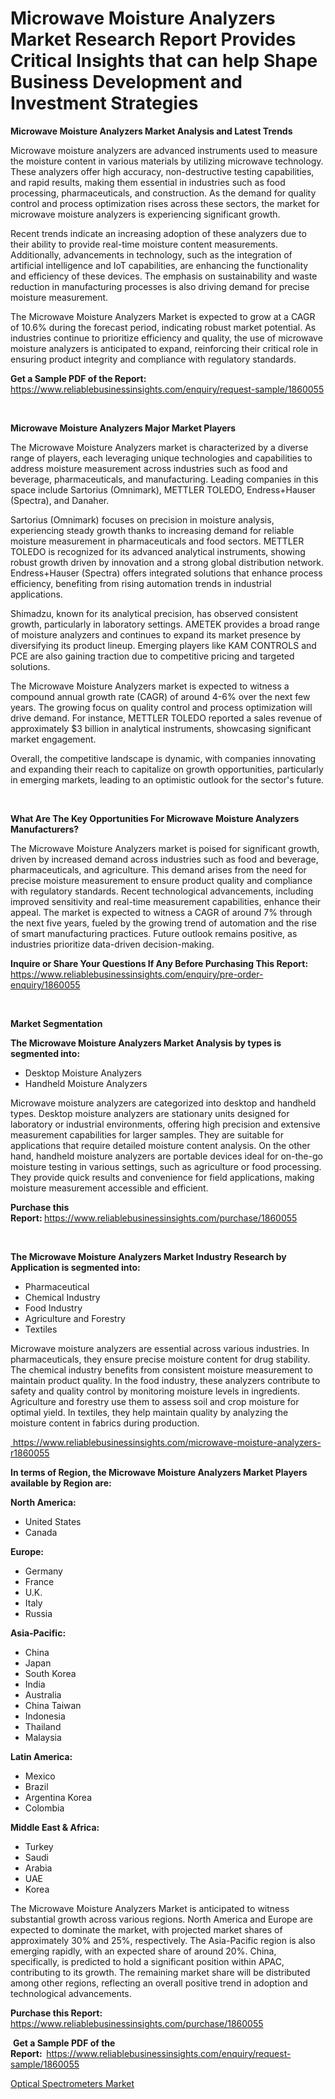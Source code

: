 <p><h1>Microwave Moisture Analyzers Market Research Report Provides Critical Insights that can help Shape Business Development and Investment Strategies</h1></p><p><strong>Microwave Moisture Analyzers Market Analysis and Latest Trends</strong></p>
<p><p>Microwave moisture analyzers are advanced instruments used to measure the moisture content in various materials by utilizing microwave technology. These analyzers offer high accuracy, non-destructive testing capabilities, and rapid results, making them essential in industries such as food processing, pharmaceuticals, and construction. As the demand for quality control and process optimization rises across these sectors, the market for microwave moisture analyzers is experiencing significant growth.</p><p>Recent trends indicate an increasing adoption of these analyzers due to their ability to provide real-time moisture content measurements. Additionally, advancements in technology, such as the integration of artificial intelligence and IoT capabilities, are enhancing the functionality and efficiency of these devices. The emphasis on sustainability and waste reduction in manufacturing processes is also driving demand for precise moisture measurement.</p><p>The Microwave Moisture Analyzers Market is expected to grow at a CAGR of 10.6% during the forecast period, indicating robust market potential. As industries continue to prioritize efficiency and quality, the use of microwave moisture analyzers is anticipated to expand, reinforcing their critical role in ensuring product integrity and compliance with regulatory standards.</p></p>
<p><strong>Get a Sample PDF of the Report:&nbsp;</strong> <a href="https://www.reliablebusinessinsights.com/enquiry/request-sample/1860055?utm_campaign=2274&utm_medium=2&utm_source=Github&utm_content=ia&utm_term=11042025&utm_id=microwave-moisture-analyzers">https://www.reliablebusinessinsights.com/enquiry/request-sample/1860055</a></p>
<p>&nbsp;</p>
<p><strong>Microwave Moisture Analyzers Major Market Players</strong></p>
<p><p>The Microwave Moisture Analyzers market is characterized by a diverse range of players, each leveraging unique technologies and capabilities to address moisture measurement across industries such as food and beverage, pharmaceuticals, and manufacturing. Leading companies in this space include Sartorius (Omnimark), METTLER TOLEDO, Endress+Hauser (Spectra), and Danaher.</p><p>Sartorius (Omnimark) focuses on precision in moisture analysis, experiencing steady growth thanks to increasing demand for reliable moisture measurement in pharmaceuticals and food sectors. METTLER TOLEDO is recognized for its advanced analytical instruments, showing robust growth driven by innovation and a strong global distribution network. Endress+Hauser (Spectra) offers integrated solutions that enhance process efficiency, benefiting from rising automation trends in industrial applications.</p><p>Shimadzu, known for its analytical precision, has observed consistent growth, particularly in laboratory settings. AMETEK provides a broad range of moisture analyzers and continues to expand its market presence by diversifying its product lineup. Emerging players like KAM CONTROLS and PCE are also gaining traction due to competitive pricing and targeted solutions.</p><p>The Microwave Moisture Analyzers market is expected to witness a compound annual growth rate (CAGR) of around 4-6% over the next few years. The growing focus on quality control and process optimization will drive demand. For instance, METTLER TOLEDO reported a sales revenue of approximately $3 billion in analytical instruments, showcasing significant market engagement.</p><p>Overall, the competitive landscape is dynamic, with companies innovating and expanding their reach to capitalize on growth opportunities, particularly in emerging markets, leading to an optimistic outlook for the sector's future.</p></p>
<p>&nbsp;</p>
<p><strong>What Are The Key Opportunities For Microwave Moisture Analyzers Manufacturers?</strong></p>
<p><p>The Microwave Moisture Analyzers market is poised for significant growth, driven by increased demand across industries such as food and beverage, pharmaceuticals, and agriculture. This demand arises from the need for precise moisture measurement to ensure product quality and compliance with regulatory standards. Recent technological advancements, including improved sensitivity and real-time measurement capabilities, enhance their appeal. The market is expected to witness a CAGR of around 7% through the next five years, fueled by the growing trend of automation and the rise of smart manufacturing practices. Future outlook remains positive, as industries prioritize data-driven decision-making.</p></p>
<p><strong>Inquire or Share Your Questions If Any Before Purchasing This Report:</strong> <a href="https://www.reliablebusinessinsights.com/enquiry/pre-order-enquiry/1860055?utm_campaign=2274&utm_medium=2&utm_source=Github&utm_content=ia&utm_term=11042025&utm_id=microwave-moisture-analyzers">https://www.reliablebusinessinsights.com/enquiry/pre-order-enquiry/1860055</a></p>
<p>&nbsp;</p>
<p><strong>Market Segmentation</strong></p>
<p><strong>The Microwave Moisture Analyzers Market Analysis by types is segmented into:</strong></p>
<p><ul><li>Desktop Moisture Analyzers</li><li>Handheld Moisture Analyzers</li></ul></p>
<p><p>Microwave moisture analyzers are categorized into desktop and handheld types. Desktop moisture analyzers are stationary units designed for laboratory or industrial environments, offering high precision and extensive measurement capabilities for larger samples. They are suitable for applications that require detailed moisture content analysis. On the other hand, handheld moisture analyzers are portable devices ideal for on-the-go moisture testing in various settings, such as agriculture or food processing. They provide quick results and convenience for field applications, making moisture measurement accessible and efficient.</p></p>
<p><strong>Purchase this Report:&nbsp;</strong><a href="https://www.reliablebusinessinsights.com/purchase/1860055?utm_campaign=2274&utm_medium=2&utm_source=Github&utm_content=ia&utm_term=11042025&utm_id=microwave-moisture-analyzers">https://www.reliablebusinessinsights.com/purchase/1860055</a></p>
<p>&nbsp;</p>
<p><strong>The Microwave Moisture Analyzers Market Industry Research by Application is segmented into:</strong></p>
<p><ul><li>Pharmaceutical</li><li>Chemical Industry</li><li>Food Industry</li><li>Agriculture and Forestry</li><li>Textiles</li></ul></p>
<p><p>Microwave moisture analyzers are essential across various industries. In pharmaceuticals, they ensure precise moisture content for drug stability. The chemical industry benefits from consistent moisture measurement to maintain product quality. In the food industry, these analyzers contribute to safety and quality control by monitoring moisture levels in ingredients. Agriculture and forestry use them to assess soil and crop moisture for optimal yield. In textiles, they help maintain quality by analyzing the moisture content in fabrics during production.</p></p>
<p><a href="https://www.reliablebusinessinsights.com/microwave-moisture-analyzers-r1860055?utm_campaign=2274&utm_medium=2&utm_source=Github&utm_content=ia&utm_term=11042025&utm_id=microwave-moisture-analyzers">&nbsp;https://www.reliablebusinessinsights.com/microwave-moisture-analyzers-r1860055</a></p>
<p><strong>In terms of Region, the Microwave Moisture Analyzers Market Players available by Region are:</strong></p>
<p>
    <p> <strong> North America: </strong>
        <ul>
            <li>United States</li>
            <li>Canada</li>
        </ul>
        </p> 
    <p> <strong> Europe: </strong>
        <ul>
            <li>Germany</li>
            <li>France</li>
            <li>U.K.</li>
            <li>Italy</li>
            <li>Russia</li>
        </ul>
        </p> 
    <p> <strong> Asia-Pacific: </strong>
        <ul>
            <li>China</li>
            <li>Japan</li>
            <li>South Korea</li>
            <li>India</li>
            <li>Australia</li>
            <li>China Taiwan</li>
            <li>Indonesia</li>
            <li>Thailand</li>
            <li>Malaysia</li>
        </ul>
        </p> 
    <p> <strong> Latin America: </strong>
        <ul>
            <li>Mexico</li>
            <li>Brazil</li>
            <li>Argentina Korea</li>
            <li>Colombia</li>
        </ul>
        </p> 
    <p> <strong> Middle East & Africa: </strong>
        <ul>
            <li>Turkey</li>
            <li>Saudi</li>
            <li>Arabia</li>
            <li>UAE</li>
            <li>Korea</li>
        </ul>
    </p>
    </p>
<p><p>The Microwave Moisture Analyzers Market is anticipated to witness substantial growth across various regions. North America and Europe are expected to dominate the market, with projected market shares of approximately 30% and 25%, respectively. The Asia-Pacific region is also emerging rapidly, with an expected share of around 20%. China, specifically, is predicted to hold a significant position within APAC, contributing to its growth. The remaining market share will be distributed among other regions, reflecting an overall positive trend in adoption and technological advancements.</p></p>
<p><strong>Purchase this Report: </strong><a href="https://www.reliablebusinessinsights.com/purchase/1860055?utm_campaign=2274&utm_medium=2&utm_source=Github&utm_content=ia&utm_term=11042025&utm_id=microwave-moisture-analyzers">https://www.reliablebusinessinsights.com/purchase/1860055</a></p>
<p>&nbsp;<strong>Get a Sample PDF of the Report:&nbsp;&nbsp;</strong><a href="https://www.reliablebusinessinsights.com/enquiry/request-sample/1860055?utm_campaign=2274&utm_medium=2&utm_source=Github&utm_content=ia&utm_term=11042025&utm_id=microwave-moisture-analyzers">https://www.reliablebusinessinsights.com/enquiry/request-sample/1860055</a></p>
<p><strong></strong></p>
<p><p><a href="https://github.com/mohmodsiason/Market-Research-Report-List-1/blob/main/optical-spectrometers-market.md?utm_campaign=2274&utm_medium=2&utm_source=Github&utm_content=ia&utm_term=11042025&utm_id=microwave-moisture-analyzers">Optical Spectrometers Market</a></p></p>